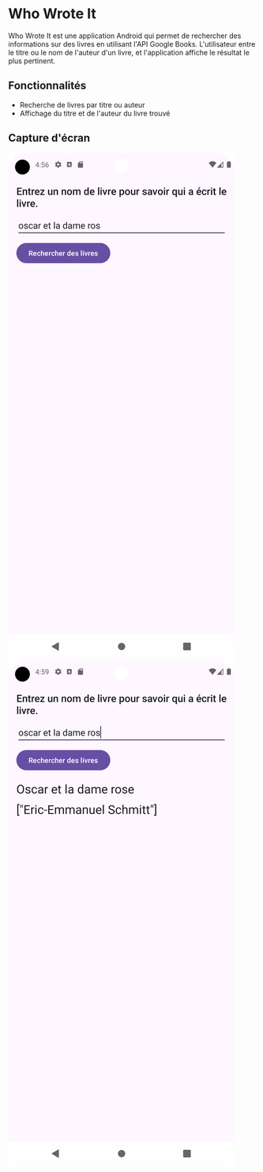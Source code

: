 # Who Wrote It

Who Wrote It est une application Android qui permet de rechercher des informations sur des livres en utilisant l'API Google Books. L'utilisateur entre le titre ou le nom de l'auteur d'un livre, et l'application affiche le résultat le plus pertinent.

## Fonctionnalités

- Recherche de livres par titre ou auteur
- Affichage du titre et de l'auteur du livre trouvé

## Capture d'écran

![Capture d'écran de l'application](images/screen_app.png)
![Capture d'écran de l'application](images/screen_app2.png)


